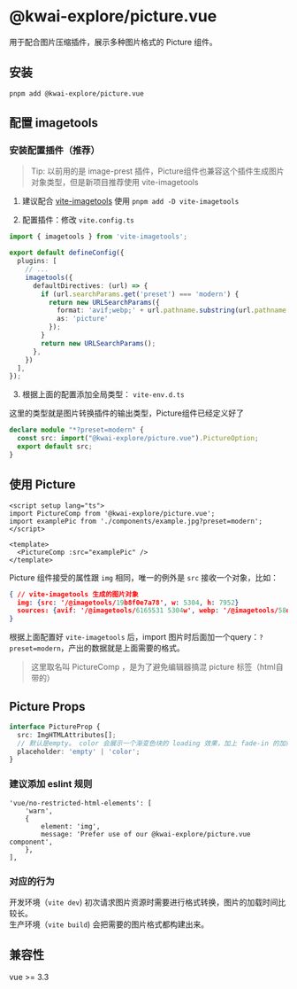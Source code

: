 # @kwai-explore/picture.vue

用于配合图片压缩插件，展示多种图片格式的 Picture 组件。

## 安装

`pnpm add @kwai-explore/picture.vue`


## 配置 imagetools

### 安装配置插件（推荐）

> Tip: 以前用的是 image-prest 插件，Picture组件也兼容这个插件生成图片对象类型，但是新项目推荐使用 vite-imagetools

1. 建议配合 [vite-imagetools](https://github.com/JonasKruckenberg/imagetools) 使用
`pnpm add -D vite-imagetools`

2. 配置插件：修改 `vite.config.ts`

```ts
import { imagetools } from 'vite-imagetools';

export default defineConfig({
  plugins: [
    // ...
    imagetools({
      defaultDirectives: (url) => {
        if (url.searchParams.get('preset') === 'modern') {
          return new URLSearchParams({
            format: 'avif;webp;' + url.pathname.substring(url.pathname.lastIndexOf('.') + 1),
            as: 'picture'
          });
        }
        return new URLSearchParams();
      },
    })
  ],
});
```

3. 根据上面的配置添加全局类型： `vite-env.d.ts`

这里的类型就是图片转换插件的输出类型，Picture组件已经定义好了

```ts
declare module "*?preset=modern" {
  const src: import("@kwai-explore/picture.vue").PictureOption;
  export default src;
}
```

## 使用 Picture

```vue
<script setup lang="ts">
import PictureComp from '@kwai-explore/picture.vue';
import examplePic from './components/example.jpg?preset=modern';
</script>

<template>
  <PictureComp :src="examplePic" />
</template>
```
Picture 组件接受的属性跟 `img` 相同，唯一的例外是 `src` 接收一个对象，比如：
```json
{ // vite-imagetools 生成的图片对象
  img: {src: '/@imagetools/19b8f0e7a78', w: 5304, h: 7952}
  sources: {avif: '/@imagetools/6165531 5304w', webp: '/@imagetools/58dbfda 5304w'}
}
```
根据上面配置好 `vite-imagetools` 后，import 图片时后面加一个query：`?preset=modern`，产出的数据就是上面需要的格式。

> 这里取名叫 PictureComp ，是为了避免编辑器搞混 picture 标签（html自带的）

## Picture Props

```ts
interface PictureProp {
  src: ImgHTMLAttributes[];
  // 默认是empty。 color 会展示一个渐变色块的 loading 效果，加上 fade-in 的加载成功的渐变效果。
  placeholder: 'empty' | 'color';
}
```

### 建议添加 eslint 规则
```
'vue/no-restricted-html-elements': [
    'warn',
    {
        element: 'img',
        message: 'Prefer use of our @kwai-explore/picture.vue component',
    },
],
```

### 对应的行为

开发环境（`vite dev`) 初次请求图片资源时需要进行格式转换，图片的加载时间比较长。  
生产环境（`vite build`) 会把需要的图片格式都构建出来。

## 兼容性

vue >= 3.3
